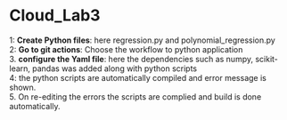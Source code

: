 # Cloud_Lab3
1: **Create Python files**: here regression.py and polynomial_regression.py <br>
2: **Go to git actions**: Choose the workflow to python application <br>
3. **configure the Yaml file**: here the dependencies such as numpy, scikit-learn, pandas was added along with python scripts <br>
4: the python scripts are automatically compiled and error message is shown.<br>
5. On re-editing the errors the scripts are complied and build is done automatically.<br>
